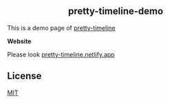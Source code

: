 <h2 align="center">pretty-timeline-demo</h2>

This is a demo page of [pretty-timeline](https://github.com/guxuerui/pretty-timeline)

**Website**

Please look [pretty-timeline.netlify.app](https://pretty-timeline.netlify.app)

## License

[MIT](https://github.com/guxuerui/pretty-timeline-demo/blob/main/LICENSE)
